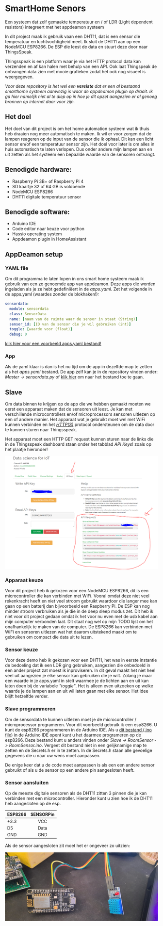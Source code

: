 # SmartHome Senors
Een systeem dat zelf gemaakte temperatuur en / of LDR (Light dependent resistors) integreert met het appdeamon systeem

In dit project maak ik gebruik vaan een DHT11, dat is een sensor die temperatuur en luchtvochtigheid meet. Ik sluit de DHT11 aan op een NodeMCU ESP8266. De ESP die leest de data en stuurt deze door naar ThingsSpeak.

Thingsspeak is een platform waar je via het HTTP protocol data kan verzenden en af kan halen met behulp van een API. Ook laat Thingspeak de ontvangen data zien met mooie grafieken zodat het ook nog visueel is weergegeven.

*Voor deze repository is het wel een ***vereiste*** dat er een al bestaand smarthome systeem aanwezig is waar de appdeamon plugin op draait. Ik ga hier namelijk niet al te diep op in hoe je dit opzet aangezien er al genoeg bronnen op internet daar voor zijn.*

## Het doel
Het doel van dit project is om het home automation systeem wat ik thuis heb draaien nog meer automatisch te maken. Ik wil er voor zorgen dat de lampen reageren op de input van de sensor die ik ophaal. Dit kan een licht sensor en/of een temperatuur sensor zijn. Het doel voor later is om alles in huis automatisch te laten verlopen. Dus onder andere mijn lampen aan en uit zetten als het systeem een bepaalde waarde van de sensoren ontvangt. 
 
## Benodigde hardware:
- Raspberry Pi 3B+ of Raspberry Pi 4
- SD kaartje 32 of 64 GB is voldoende
- NodeMCU ESP8266
- DHT11 digitale temperatuur sensor

## Benodigde software:
- Arduino IDE
- Code editor naar keuze voor python
- Hassio operating system
- Appdeamon plugin in HomeAssistant

## AppDeamon setup
### YAML file
Om dit programma te laten lopen in ons smart home systeem maak ik gebruik van een zo genoemde app van appdeamon. Deze apps die worden ingeladen als je ze hebt gedefiniëert in de *apps.yaml*. Zet het volgende in de apps.yaml (waardes zonder de blokhaken!):

```yaml
sensordata:
  module: sensordata
  class: SensorData
  name: [naam van de ruimte waar de sensor in staat (String)]
  sensor_id: [ID van de sensor die je wil gebruiken (int)]
  toggle: [waarde voor (float)]
  debug: 0
```
[klik hier voor een voorbeeld apps.yaml bestand!](https://github.com/Lenteguppie/SmartHome-Senors/blob/master/Master/apps.yaml)

### App
Als de yaml klaar is dan is het nu tijd om de app in dezelfde map te zetten als het *apps.yaml* bestand. De app zelf kan je in de repository vinden onder: *Master -> sensordata.py* of [klik hier](https://github.com/Lenteguppie/SmartHome-Senors/blob/master/Master/sensordata.py "SensorData.py Source File") om naar het bestand toe te gaan.


## Slave
Om data binnen te krijgen op de app die we hebben gemaakt moeten we eerst een apparaat maken dat de sensoren uit leest. Je kan met verschillende microcontrollers en/of microprocessors sensoren uitlezen op een of andere manier. Het apparaat wat je gebruikt moet wel met WiFi kunnen verbinden en het *[HTTP(S)](https://nl.wikipedia.org/wiki/Hypertext_Transfer_Protocol "Theorie achter het HTTP protocol")* protocol ondersteunen om de data door te kunnen sturen naar Thingsspeak.

Het apparaat moet een HTTP GET request kunnen sturen naar de links die in de Thingsspeak dashboard staan onder het tabblad *API Keys*! zoals op het plaatje hieronder!

 ![alt text](https://github.com/Lenteguppie/SmartHome-Senors/blob/master/Media/thingsspeakdashboard.PNG "Thingsspeak dashboard")


### Apparaat keuze
Voor dit project heb ik gekozen voor een NodeMCU ESP8266, dit is een microcontroller die kan verbinden met WiFi. Vooral omdat deze niet veel rekenkracht heeft en niet veel stroom gebruikt waardoor die langer mee kan gaan op een batterij dan bijvoorbeeld een Raspberry Pi. De ESP kan nog minder stroom verbruiken als je die in de deep sleep modus zet. Dit heb ik niet voor dit project gedaan omdat ik het voor nu even met de usb kabel aan mijn computer verbonden laat. Dit staat nog wel op mijn TODO lijst om het onafhankelijk te maken van de computer. De ESP8266 kan verbinden met WiFi en sensoren uitlezen wat het daarom uitstekend maakt om te gebruiken om compact die data uit te lezen.

### Sensor keuze
Voor deze demo heb ik gekozen voor een DHT11, het was in eerste instantie de bedoeling dat ik een LDR ging gebruiken, aangezien die onbedoeld in een ander project zat moest ik inproviseren. In dit geval maakt het niet heel veel uit aangezien je elke sensor kan gebruiken die je wilt. Zolang je maar een waarde in je apps.yaml in stelt waarmee je de lichten aan en uit kan laten doen bij de variabele *"toggle"*. Het is alleen even uitzoeken op welke waarde je de lampen aan en uit wil laten gaan met elke sensor. Het idee blijft hetzelfde verder.

### Slave programmeren
Om de sensordata te kunnen uitlezen moet je de microcontroller / microprocessor programeren. Voor dit voorbeeld gebruik ik een esp8266. U kunt de esp8266 programmeren in de Arduino IDE. Als u [dit bestand (.ino file)](https://github.com/Lenteguppie/SmartHome-Senors/tree/master/Slave/RoomSensor) in de Arduino IDE opent kunt u het daarmee programeren op de esp8266. Deze bestand kunt u anders vinden onder *Slave -> RoomSensor -> RoomSensor.ino*. Vergeet dit bestand niet in een gelijknamige map te zetten en de Secrets.h er in te zetten. In de Secrets.h staan alle gevoelige gegevens die u naar uw wens moet aanpassen.

De enige keer dat u de code moet aanpassen is als een een andere sensor gebruikt of als u de sensor op een andere pin aangesloten heeft.

### Sensor aansluiten
Op de meeste digitale sensoren als de DHT11 zitten 3 pinnen die je kan verbinden met een microcontroller. Hieronder kunt u zien hoe ik de DHT11 heb aangesloten op de esp.

| ESP8266       | SENSORPin     | 
|:------------- |:-------------:| 
| +3.3          | VCC           | 
| D5            | Data          | 
| GND           | GND           | 

Als de sensor aangesloten zit moet het er ongeveer zo uitzien:

 ![alt text](https://github.com/Lenteguppie/SmartHome-Senors/blob/master/Media/dhtesp.jpeg "esp8266 with dht11")